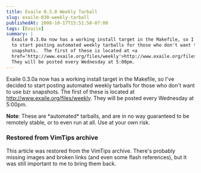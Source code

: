 ```yaml
---
title: Exaile 0.3.0 Weekly Tarball
slug: exaile-030-weekly-tarball
publishedAt: 2008-10-17T15:51:58-07:00
tags: [Exaile]
summary: |
  Exaile 0.3.0a now has a working install target in the Makefile, so I've decided
  to start posting automated weekly tarballs for those who don't want to use bzr
  snapshots.  The first of these is located at <a
  href='http://www.exaile.org/files/weekly'>http://www.exaile.org/files/weekly</a>.
  They will be posted every Wednesday at 5:00pm.
---
```

<p>Exaile 0.3.0a now has a working install target in the Makefile, so I've
decided to start posting automated weekly tarballs for those who don't want to
use bzr snapshots.  The first of these is located at <a
href='http://www.exaile.org/files/weekly'>http://www.exaile.org/files/weekly</a>.
They will be posted every Wednesday at 5:00pm.</p>

<p><b>Note</b>:  These are *automated* tarballs, and are in no way guaranteed
to be remotely stable, or to even run at all.  Use at your own risk. </p>

<div class="restored-from-archive">
  <h3>Restored from VimTips archive</h3>
  <p>
  This article was restored from the VimTips archive. There's probably
  missing images and broken links (and even some flash references), but it
  was still important to me to bring them back.
  </p>
</div>

